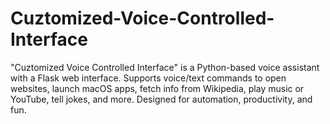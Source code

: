 # Cuztomized-Voice-Controlled-Interface
"Cuztomized Voice Controlled Interface" is a Python-based voice assistant with a Flask web interface. Supports voice/text commands to open websites, launch macOS apps, fetch info from Wikipedia, play music or YouTube, tell jokes, and more. Designed for automation, productivity, and fun.
